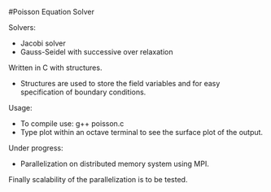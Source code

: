 #Poisson Equation Solver

Solvers:
* Jacobi solver 
* Gauss-Seidel with successive over relaxation



Written in C with structures.

* Structures are used to store the field variables and for easy specification of boundary conditions.


Usage:
* To compile use: g++ poisson.c
* Type plot within an octave terminal to see the surface plot of the output.


Under progress:
* Parallelization on distributed memory system using MPI.

Finally scalability of the parallelization is to be tested.

